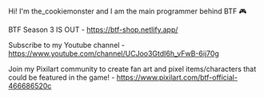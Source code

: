 Hi! I'm the_cookiemonster and I am the main programmer behind BTF 🎮

BTF Season 3 IS OUT - https://btf-shop.netlify.app/

Subscribe to my Youtube channel - https://www.youtube.com/channel/UCJoo3GtdI6h_vFwB-6ij70g

Join my Pixilart community to create fan art and pixel items/characters that could be featured in the game! - https://www.pixilart.com/btf-official-466686520c
<!---
8bitlawrence/8bitlawrence is a ✨ special ✨ repository because its `README.md` (this file) appears on your GitHub profile.
You can click the Preview link to take a look at your changes.
--->
